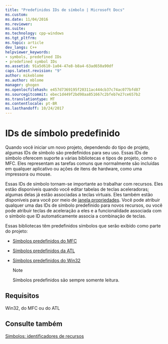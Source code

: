 ```yaml
---
title: "Predefinidos IDs de símbolo | Microsoft Docs"
ms.custom: 
ms.date: 11/04/2016
ms.reviewer: 
ms.suite: 
ms.technology: cpp-windows
ms.tgt_pltfrm: 
ms.topic: article
dev_langs: C++
helpviewer_keywords:
- symbols, predefined IDs
- predefined symbol IDs
ms.assetid: 91a5d610-1a04-47e8-b8a4-63ad650a90df
caps.latest.revision: "9"
author: mikeblome
ms.author: mblome
manager: ghogen
ms.openlocfilehash: e457d7369195f20311ac444cb37c74ac077bfd87
ms.sourcegitcommit: ebec1d449f2bd98aa851667c2bfeb7e27ce657b2
ms.translationtype: MT
ms.contentlocale: pt-BR
ms.lasthandoff: 10/24/2017
---
```

# <a name="predefined-symbol-ids"></a>IDs de símbolo predefinido
Quando você iniciar um novo projeto, dependendo do tipo de projeto, algumas IDs de símbolo são predefinidos para seu uso. Essas IDs de símbolo oferecem suporte a várias bibliotecas e tipos de projeto, como o MFC. Eles representam as tarefas comuns que normalmente são incluídas em qualquer aplicativo ou ações de itens de hardware, como uma impressora ou mouse.  
  
 Essas IDs de símbolo tornam-se importante ao trabalhar com recursos. Eles estão disponíveis quando você editar tabelas de teclas aceleradoras; algumas delas já estão associadas a teclas virtuais. Eles também estão disponíveis para você por meio de [janela propriedades](/visualstudio/ide/reference/properties-window). Você pode atribuir qualquer uma das IDs de símbolo predefinido para novos recursos, ou você pode atribuir teclas de aceleração a eles e a funcionalidade associada com o símbolo que ID automaticamente associa a combinação de teclas.  
  
 Essas bibliotecas têm predefinidos símbolos que serão exibido como parte do projeto:  
  
-   [Símbolos predefinidos do MFC](../windows/mfc-predefined-symbols.md)  
  
-   [Símbolos predefinidos da ATL](../windows/atl-predefined-symbols.md)  
  
-   [Símbolos predefinidos do Win32](../windows/win32-predefined-symbols.md)  
  
    > [!NOTE]
    >  Símbolos predefinidos são sempre somente leitura.  
  

  
## <a name="requirements"></a>Requisitos  
 Win32, do MFC ou do ATL  
  
## <a name="see-also"></a>Consulte também  
 [Símbolos: identificadores de recursos](../windows/symbols-resource-identifiers.md)